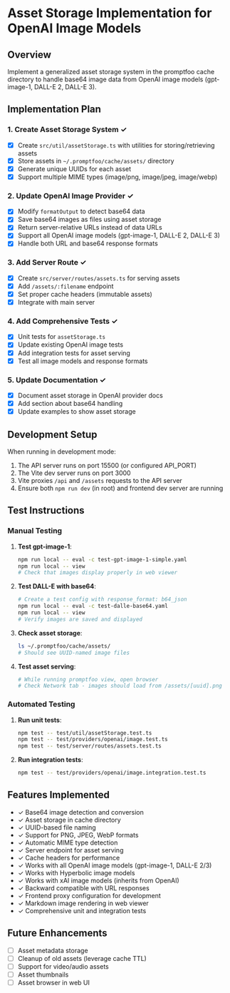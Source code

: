 # Asset Storage Implementation for OpenAI Image Models

## Overview

Implement a generalized asset storage system in the promptfoo cache directory to handle base64 image data from OpenAI image models (gpt-image-1, DALL-E 2, DALL-E 3).

## Implementation Plan

### 1. Create Asset Storage System ✓

- [x] Create `src/util/assetStorage.ts` with utilities for storing/retrieving assets
- [x] Store assets in `~/.promptfoo/cache/assets/` directory
- [x] Generate unique UUIDs for each asset
- [x] Support multiple MIME types (image/png, image/jpeg, image/webp)

### 2. Update OpenAI Image Provider ✓

- [x] Modify `formatOutput` to detect base64 data
- [x] Save base64 images as files using asset storage
- [x] Return server-relative URLs instead of data URLs
- [x] Support all OpenAI image models (gpt-image-1, DALL-E 2, DALL-E 3)
- [x] Handle both URL and base64 response formats

### 3. Add Server Route ✓

- [x] Create `src/server/routes/assets.ts` for serving assets
- [x] Add `/assets/:filename` endpoint
- [x] Set proper cache headers (immutable assets)
- [x] Integrate with main server

### 4. Add Comprehensive Tests ✓

- [x] Unit tests for `assetStorage.ts`
- [x] Update existing OpenAI image tests
- [x] Add integration tests for asset serving
- [x] Test all image models and response formats

### 5. Update Documentation ✓

- [x] Document asset storage in OpenAI provider docs
- [x] Add section about base64 handling
- [x] Update examples to show asset storage

## Development Setup

When running in development mode:

1. The API server runs on port 15500 (or configured API_PORT)
2. The Vite dev server runs on port 3000
3. Vite proxies `/api` and `/assets` requests to the API server
4. Ensure both `npm run dev` (in root) and frontend dev server are running

## Test Instructions

### Manual Testing

1. **Test gpt-image-1**:

   ```bash
   npm run local -- eval -c test-gpt-image-1-simple.yaml
   npm run local -- view
   # Check that images display properly in web viewer
   ```

2. **Test DALL-E with base64**:

   ```bash
   # Create a test config with response_format: b64_json
   npm run local -- eval -c test-dalle-base64.yaml
   npm run local -- view
   # Verify images are saved and displayed
   ```

3. **Check asset storage**:

   ```bash
   ls ~/.promptfoo/cache/assets/
   # Should see UUID-named image files
   ```

4. **Test asset serving**:
   ```bash
   # While running promptfoo view, open browser
   # Check Network tab - images should load from /assets/[uuid].png
   ```

### Automated Testing

1. **Run unit tests**:

   ```bash
   npm test -- test/util/assetStorage.test.ts
   npm test -- test/providers/openai/image.test.ts
   npm test -- test/server/routes/assets.test.ts
   ```

2. **Run integration tests**:
   ```bash
   npm test -- test/providers/openai/image.integration.test.ts
   ```

## Features Implemented

- ✓ Base64 image detection and conversion
- ✓ Asset storage in cache directory
- ✓ UUID-based file naming
- ✓ Support for PNG, JPEG, WebP formats
- ✓ Automatic MIME type detection
- ✓ Server endpoint for asset serving
- ✓ Cache headers for performance
- ✓ Works with all OpenAI image models (gpt-image-1, DALL-E 2/3)
- ✓ Works with Hyperbolic image models
- ✓ Works with xAI image models (inherits from OpenAI)
- ✓ Backward compatible with URL responses
- ✓ Frontend proxy configuration for development
- ✓ Markdown image rendering in web viewer
- ✓ Comprehensive unit and integration tests

## Future Enhancements

- [ ] Asset metadata storage
- [ ] Cleanup of old assets (leverage cache TTL)
- [ ] Support for video/audio assets
- [ ] Asset thumbnails
- [ ] Asset browser in web UI
